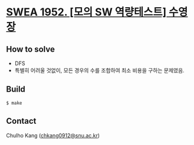 # [SWEA 1952. [모의 SW 역량테스트] 수영장](https://www.swexpertacademy.com/main/code/problem/problemDetail.do?contestProbId=AV5PpFQaAQMDFAUq&categoryId=AV5PpFQaAQMDFAUq&categoryType=CODE&&&)

## How to solve
* DFS
* 특별히 어려울 것없이, 모든 경우의 수를 조합하여 최소 비용을 구하는 문제였음.


## Build

```
$ make
```

## Contact
Chulho Kang ([chkang0912@snu.ac.kr](mailto:chkang0912@snu.ac.kr))


